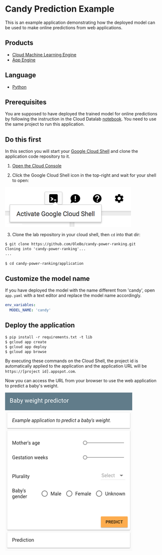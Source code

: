 # Candy Prediction Example

This is an example application demonstrating how the deployed model
 can be used to make online predictions from web applications.

## Products
- [Cloud Machine Learning Engine][1]
- [App Engine][2]

## Language
- [Python][3]

[1]: https://cloud.google.com/ml-engine/
[2]: https://cloud.google.com/appengine/docs
[3]: https://python.org

## Prerequisites
You are supposed to have deployed the trained model for online predictions
 by following the instruction in the Cloud Datalab [notebook][4]. You need to
 use the same project to run this application.

[4]: https://github.com/GoogleCloudPlatform/training-data-analyst/blob/master/blogs/babyweight/babyweight.ipynb

## Do this first
In this section you will start your [Google Cloud Shell][6] and clone the
 application code repository to it.

1. [Open the Cloud Console][7]

2. Click the Google Cloud Shell icon in the top-right and wait for your shell
 to open:

 ![](docs/img/cloud-shell.png)

3. Clone the lab repository in your cloud shell, then `cd` into that dir:

  ```shell
  $ git clone https://github.com/OleBo/candy-power-ranking.git
  Cloning into 'candy-power-ranking'...
  ...

  $ cd candy-power-ranking/application
  ```

[6]: https://cloud.google.com/cloud-shell/docs/
[7]: https://console.cloud.google.com/

## Customize the model name

If you have deployed the model with the name different from 'candy',
 open `app.yaml` with a text editor and replace the model name accordingly.

```yaml
env_variables:
  MODEL_NAME: 'candy'
```

## Deploy the application

```shell
$ pip install -r requirements.txt -t lib
$ gcloud app create
$ gcloud app deploy
$ gcloud app browse
```

By executing these commands on the Cloud Shell, the project id is automatically
 applied to the application and the application URL will be
 `https://[project id].appspot.com`.

Now you can access the URL from your browser to use the web application
 to predict a baby's weight.
 
 ![](docs/img/screenshot.png) 
